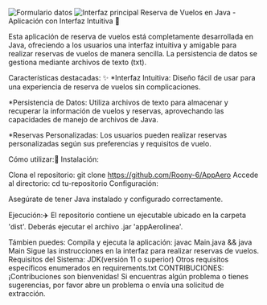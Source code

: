 ![Formulario datos](https://github.com/Roony-6/AppAero/assets/145934166/886522ca-9f2f-4283-a615-ade1267ec69b)
![Interfaz principal](https://github.com/Roony-6/AppAero/assets/145934166/967fc8e0-ddae-495e-8f77-64eb5689142f)
Reserva de Vuelos en Java - Aplicación con Interfaz Intuitiva 🛫

Esta aplicación de reserva de vuelos está completamente desarrollada en Java, ofreciendo a los usuarios una interfaz intuitiva y amigable para realizar reservas de vuelos de manera sencilla. La persistencia de datos se gestiona mediante archivos de texto (txt).

Características destacadas: ✨
*Interfaz Intuitiva: Diseño fácil de usar para una experiencia de reserva de vuelos sin complicaciones.

*Persistencia de Datos: Utiliza archivos de texto para almacenar y recuperar la información de vuelos y reservas, aprovechando las capacidades de manejo de archivos de Java.

*Reservas Personalizadas: Los usuarios pueden realizar reservas personalizadas según sus preferencias y requisitos de vuelo.

Cómo utilizar:🚀
Instalación:

Clona el repositorio: git clone https://github.com/Roony-6/AppAero
Accede al directorio: cd tu-repositorio
Configuración:

Asegúrate de tener Java instalado y configurado correctamente.

Ejecución:✈️
El repositorio contiene un ejecutable ubicado en la carpeta 'dist'. Deberás ejecutar el archivo .jar 'appAerolinea'.

Támbien puedes:
Compila y ejecuta la aplicación: javac Main.java && java Main
Sigue las instrucciones en la interfaz para realizar reservas de vuelos.
Requisitos del Sistema:
JDK(versión 11 o superior)
Otros requisitos específicos enumerados en requirements.txt
CONTRIBUCIONES:
¡Contribuciones son bienvenidas! Si encuentras algún problema o tienes sugerencias, por favor abre un problema o envía una solicitud de extracción.
